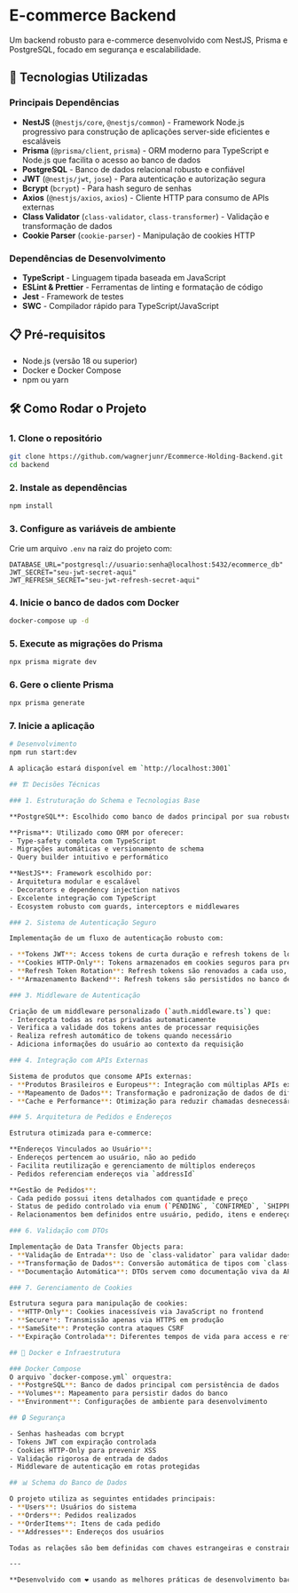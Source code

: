 # E-commerce Backend 

Um backend robusto para e-commerce desenvolvido com NestJS, Prisma e PostgreSQL, focado em segurança e escalabilidade.

## 🚀 Tecnologias Utilizadas

### Principais Dependências

- **NestJS** (`@nestjs/core`, `@nestjs/common`) - Framework Node.js progressivo para construção de aplicações server-side eficientes e escaláveis
- **Prisma** (`@prisma/client`, `prisma`) - ORM moderno para TypeScript e Node.js que facilita o acesso ao banco de dados
- **PostgreSQL** - Banco de dados relacional robusto e confiável
- **JWT** (`@nestjs/jwt`, `jose`) - Para autenticação e autorização segura
- **Bcrypt** (`bcrypt`) - Para hash seguro de senhas
- **Axios** (`@nestjs/axios`, `axios`) - Cliente HTTP para consumo de APIs externas
- **Class Validator** (`class-validator`, `class-transformer`) - Validação e transformação de dados
- **Cookie Parser** (`cookie-parser`) - Manipulação de cookies HTTP

### Dependências de Desenvolvimento

- **TypeScript** - Linguagem tipada baseada em JavaScript
- **ESLint & Prettier** - Ferramentas de linting e formatação de código
- **Jest** - Framework de testes
- **SWC** - Compilador rápido para TypeScript/JavaScript

## 📋 Pré-requisitos

- Node.js (versão 18 ou superior)
- Docker e Docker Compose
- npm ou yarn

## 🛠️ Como Rodar o Projeto

### 1. Clone o repositório
```bash
git clone https://github.com/wagnerjunr/Ecommerce-Holding-Backend.git
cd backend
```

### 2. Instale as dependências
```bash
npm install
```

### 3. Configure as variáveis de ambiente
Crie um arquivo `.env` na raiz do projeto com:
```env
DATABASE_URL="postgresql://usuario:senha@localhost:5432/ecommerce_db"
JWT_SECRET="seu-jwt-secret-aqui"
JWT_REFRESH_SECRET="seu-jwt-refresh-secret-aqui"
```

### 4. Inicie o banco de dados com Docker
```bash
docker-compose up -d
```

### 5. Execute as migrações do Prisma
```bash
npx prisma migrate dev
```

### 6. Gere o cliente Prisma
```bash
npx prisma generate
```

### 7. Inicie a aplicação
```bash
# Desenvolvimento
npm run start:dev

A aplicação estará disponível em `http://localhost:3001`

## 🏗️ Decisões Técnicas

### 1. Estruturação do Schema e Tecnologias Base

**PostgreSQL**: Escolhido como banco de dados principal por sua robustez e excelente performance para aplicações e-commerce.

**Prisma**: Utilizado como ORM por oferecer:
- Type-safety completa com TypeScript
- Migrações automáticas e versionamento de schema
- Query builder intuitivo e performático

**NestJS**: Framework escolhido por:
- Arquitetura modular e escalável
- Decorators e dependency injection nativos
- Excelente integração com TypeScript
- Ecosystem robusto com guards, interceptors e middlewares

### 2. Sistema de Autenticação Seguro

Implementação de um fluxo de autenticação robusto com:

- **Tokens JWT**: Access tokens de curta duração e refresh tokens de longa duração
- **Cookies HTTP-Only**: Tokens armazenados em cookies seguros para prevenir ataques XSS
- **Refresh Token Rotation**: Refresh tokens são renovados a cada uso, aumentando a segurança
- **Armazenamento Backend**: Refresh tokens são persistidos no banco de dados para controle de sessões

### 3. Middleware de Autenticação

Criação de um middleware personalizado (`auth.middleware.ts`) que:
- Intercepta todas as rotas privadas automaticamente
- Verifica a validade dos tokens antes de processar requisições
- Realiza refresh automático de tokens quando necessário
- Adiciona informações do usuário ao contexto da requisição

### 4. Integração com APIs Externas

Sistema de produtos que consome APIs externas:
- **Produtos Brasileiros e Europeus**: Integração com múltiplas APIs externas
- **Mapeamento de Dados**: Transformação e padronização de dados de diferentes fontes
- **Cache e Performance**: Otimização para reduzir chamadas desnecessárias

### 5. Arquitetura de Pedidos e Endereços

Estrutura otimizada para e-commerce:

**Endereços Vinculados ao Usuário**: 
- Endereços pertencem ao usuário, não ao pedido
- Facilita reutilização e gerenciamento de múltiplos endereços
- Pedidos referenciam endereços via `addressId`

**Gestão de Pedidos**:
- Cada pedido possui itens detalhados com quantidade e preço
- Status de pedido controlado via enum (`PENDING`, `CONFIRMED`, `SHIPPED`, etc.)
- Relacionamentos bem definidos entre usuário, pedido, itens e endereço

### 6. Validação com DTOs

Implementação de Data Transfer Objects para:
- **Validação de Entrada**: Uso de `class-validator` para validar dados recebidos
- **Transformação de Dados**: Conversão automática de tipos com `class-transformer`
- **Documentação Automática**: DTOs servem como documentação viva da API

### 7. Gerenciamento de Cookies

Estrutura segura para manipulação de cookies:
- **HTTP-Only**: Cookies inacessíveis via JavaScript no frontend
- **Secure**: Transmissão apenas via HTTPS em produção
- **SameSite**: Proteção contra ataques CSRF
- **Expiração Controlada**: Diferentes tempos de vida para access e refresh tokens

## 🐳 Docker e Infraestrutura

### Docker Compose
O arquivo `docker-compose.yml` orquestra:
- **PostgreSQL**: Banco de dados principal com persistência de dados
- **Volumes**: Mapeamento para persistir dados do banco
- **Environment**: Configurações de ambiente para desenvolvimento

## 🔒 Segurança

- Senhas hasheadas com bcrypt
- Tokens JWT com expiração controlada
- Cookies HTTP-Only para prevenir XSS
- Validação rigorosa de entrada de dados
- Middleware de autenticação em rotas protegidas

## 📊 Schema do Banco de Dados

O projeto utiliza as seguintes entidades principais:
- **Users**: Usuários do sistema
- **Orders**: Pedidos realizados
- **OrderItems**: Itens de cada pedido
- **Addresses**: Endereços dos usuários

Todas as relações são bem definidas com chaves estrangeiras e constraints apropriadas.

---

**Desenvolvido com ❤️ usando as melhores práticas de desenvolvimento backend**
        